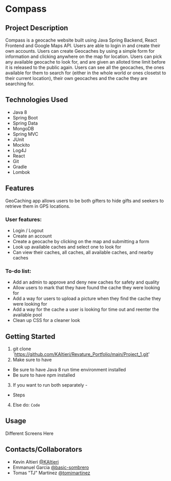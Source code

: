 # Compass

## Project Description

Compass is a geocache website built using Java Spring Backend, React Frontend and Google Maps API. Users are able to login in and create their own accounts. Users can create Geocaches by using a simple form for information and clicking anywhere on the map for location. Users can pick any available geocache to look for, and are given an alloted time limit before it is released to the public again. Users can see all the geocaches, the ones available for them to search for (either in the whole world or ones closetst to their current location), their own geocaches and the cache they are searching for.

## Technologies Used

* Java 8
* Spring Boot
* Spring Data
* MongoDB
* Spring MVC
* JUnit
* Mockito
* Log4J
* React
* Git
* Gradle
* Lombok

## Features
GeoCaching app allows users to be both gifters to hide gifts and seekers to retrieve them in GPS locations.

### User features:
* Login / Logout
* Create an account
* Create a geocache by clicking on the map and submitting a form
* Look up available caches and select one to look for
* Can view their caches, all caches, all available caches, and nearby caches


### To-do list:
* Add an admin to approve and deny new caches for safety and quality
* Allow users to mark that they have found the cache they were looking for
* Add a way for users to upload a picture when they find the cache they were looking for
* Add a way for the cache a user is looking for time out and reenter the available pool
* Clean up CSS for a cleaner look

## Getting Started

1. git clone `https://github.com/KAltieri/Revature_Portfolio/main/Project_1.git'
2. Make sure to have
* Be sure to have Java 8 run time environment installed
* Be sure to have npm installed
3. If you want to run both separately - 
* Steps
4. Else do: `Code`

## Usage

Different Screens Here

## Contacts/Collaborators
* Kevin Altieri [@KAltieri](https://www.github.com/tomjmartinez/KAltieri)
* Emmanuel Garcia [@basic-sombrero](https://www.github.com/tomjmartinez/basic-sombrero)
* Tomas "TJ" Martinez [@tomjmartinez](https://www.github.com/tomjmartinez)
